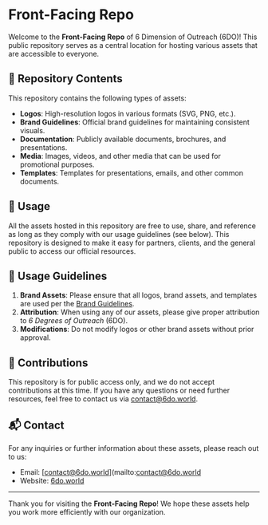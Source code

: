 # Front-Facing Repo

Welcome to the **Front-Facing Repo** of 6 Dimension of Outreach (6DO)! This public repository serves as a central location for hosting various assets that are accessible to everyone.

## 📂 Repository Contents

This repository contains the following types of assets:

- **Logos**: High-resolution logos in various formats (SVG, PNG, etc.).
- **Brand Guidelines**: Official brand guidelines for maintaining consistent visuals.
- **Documentation**: Publicly available documents, brochures, and presentations.
- **Media**: Images, videos, and other media that can be used for promotional purposes.
- **Templates**: Templates for presentations, emails, and other common documents.

## 📖 Usage

All the assets hosted in this repository are free to use, share, and reference as long as they comply with our usage guidelines (see below). This repository is designed to make it easy for partners, clients, and the general public to access our official resources.

## 📝 Usage Guidelines

1. **Brand Assets**: Please ensure that all logos, brand assets, and templates are used per the [Brand Guidelines](link-to-brand-guidelines).
2. **Attribution**: When using any of our assets, please give proper attribution to *6 Degrees of Outreach* (6DO).
3. **Modifications**: Do not modify logos or other brand assets without prior approval.

## 🤝 Contributions

This repository is for public access only, and we do not accept contributions at this time. If you have any questions or need further resources, feel free to contact us via [contact@6do.world](mailto:contact@6do.world).

## 📬 Contact

For any inquiries or further information about these assets, please reach out to us:

- Email: [contact@6do.world](mailto:contact@6do.world
- Website: [6do.world](https://6do.world)

---

Thank you for visiting the **Front-Facing Repo**! We hope these assets help you work more efficiently with our organization.

